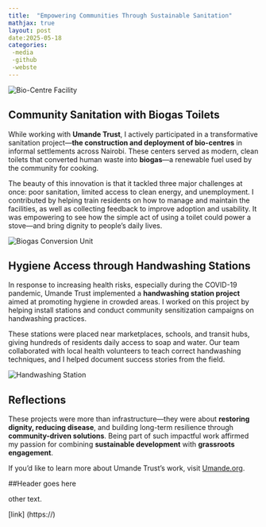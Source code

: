 ```yaml
---
title:  "Empowering Communities Through Sustainable Sanitation"
mathjax: true
layout: post
date:2025-05-18
categories: 
 -media
 -github
 -webste
---
```


![Bio-Centre Facility](/assets/images/bio1.jpg)

## Community Sanitation with Biogas Toilets

While working with **Umande Trust**, I actively participated in a transformative sanitation project—**the construction and deployment of bio-centres** in informal settlements across Nairobi. These centers served as modern, clean toilets that converted human waste into **biogas**—a renewable fuel used by the community for cooking.

The beauty of this innovation is that it tackled three major challenges at once: poor sanitation, limited access to clean energy, and unemployment. I contributed by helping train residents on how to manage and maintain the facilities, as well as collecting feedback to improve adoption and usability. It was empowering to see how the simple act of using a toilet could power a stove—and bring dignity to people’s daily lives.

![Biogas Conversion Unit](/assets/images/bio2.jpg)

## Hygiene Access through Handwashing Stations

In response to increasing health risks, especially during the COVID-19 pandemic, Umande Trust implemented a **handwashing station project** aimed at promoting hygiene in crowded areas. I worked on this project by helping install stations and conduct community sensitization campaigns on handwashing practices.

These stations were placed near marketplaces, schools, and transit hubs, giving hundreds of residents daily access to soap and water. Our team collaborated with local health volunteers to teach correct handwashing techniques, and I helped document success stories from the field.

![Handwashing Station](/assets/images/handwashing.jpg)

## Reflections

These projects were more than infrastructure—they were about **restoring dignity, reducing disease**, and building long-term resilience through **community-driven solutions**. Being part of such impactful work affirmed my passion for combining **sustainable development** with **grassroots engagement**.

If you’d like to learn more about Umande Trust’s work, visit [Umande.org](https://umande.org/portfolio/handwashing-station/).



##Header goes here

other text.

[link] (https://)
